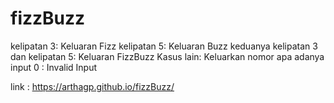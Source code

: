# fizzBuzz
kelipatan 3: Keluaran Fizz 
kelipatan 5: Keluaran Buzz 
keduanya kelipatan 3 dan kelipatan 5: Keluaran FizzBuzz 
Kasus lain: Keluarkan nomor apa adanya
input 0 : Invalid Input

link : https://arthagp.github.io/fizzBuzz/
